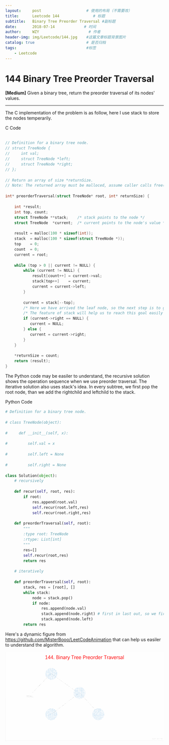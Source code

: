 ```yaml
---
layout:     post                    # 使用的布局（不需要改）
title:      Leetcode 144               # 标题 
subtitle:   Binary Tree Preorder Traversal #副标题
date:       2018-07-14             # 时间
author:     WZY                      # 作者
header-img: img/Leetcode/144.jpg    #这篇文章标题背景图片
catalog: true                       # 是否归档
tags:                               #标签
    - Leetcode
--- 
```

# 144 Binary Tree Preorder Traversal
**[Medium]**
Given a binary tree, return the preorder traversal of its nodes' values.

***

The C implementation of the problem is as follow, here I use stack to store the nodes temperarily.

C Code
```c

// Definition for a binary tree node.
// struct TreeNode {
//     int val;
//     struct TreeNode *left;
//     struct TreeNode *right;
// };

// Return an array of size *returnSize.
// Note: The returned array must be malloced, assume caller calls free().

int* preorderTraversal(struct TreeNode* root, int* returnSize) {
   
    int *result;
    int top, count;
    struct TreeNode **stack;    /* stack points to the node */
    struct TreeNode  *current;  /* current points to the node's value */
    
    result = malloc(100 * sizeof(int));
    stack  = malloc(100 * sizeof(struct TreeNode *));
    top    = 0;
    count  = 0;
    current = root;
    
    while (top > 0 || current != NULL) {  
        while (current != NULL) {
            result[count++] = current->val;
            stack[top++]    = current;
            current = current->left;
        }
        
        current = stack[--top]; 
        /* Here we have arrived the leaf node, so the next step is to go back and search the right one */
        /* The feature of stack will help us to reach this goal easily */
        if (current->right == NULL) {
           current = NULL;
        } else {
           current = current->right;
        }
    }
    
    *returnSize = count;
    return (result);
}
```

The Python code may be easiler to understand, the recursive solution shows the operation sequence when we use preorder traversal.
The iterative solution also uses stack's idea. In every subtree, we first pop the root node, than we add the rightchild and leftchild to the stack.

Python Code
```python
# Definition for a binary tree node.

# class TreeNode(object):

#     def __init__(self, x):

#         self.val = x

#         self.left = None

#         self.right = None

class Solution(object):
    # recursively
    
    def recur(self, root, res):
        if root:
            res.append(root.val)
            self.recur(root.left,res)
            self.recur(root.right,res)
        
    def preorderTraversal(self, root):
        """
        :type root: TreeNode
        :rtype: List[int]
        """
        res=[]
        self.recur(root,res)
        return res
        
    # iteratively
    
    def preorderTraversal(self, root):
        stack, res = [root], []
        while stack:
            node = stack.pop()
            if node:
                res.append(node.val)
                stack.append(node.right) # first in last out, so we first append 'right'
                stack.append(node.left)
        return res
```

Here's a dynamic figure from https://github.com/MisterBooo/LeetCodeAnimation that can help us easiler to understand the algorithm.

![](https://github.com/Tinky2013/Leetcode-solving/raw/master/img/144.gif)
